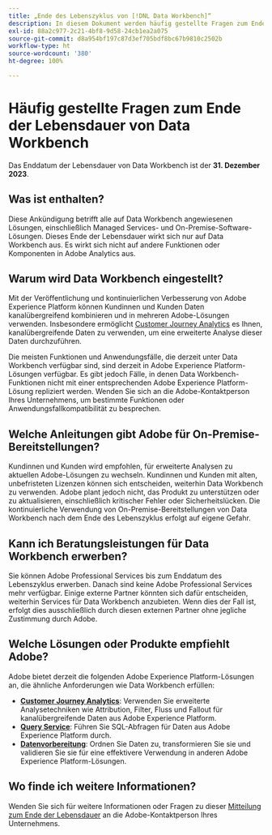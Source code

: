 ```yaml
---
title: „Ende des Lebenszyklus von [!DNL Data Workbench]“
description: In diesem Dokument werden häufig gestellte Fragen zum Ende der Lebensdauer von  [!DNL Data Workbench] behandelt.
exl-id: 88a2c977-2c21-4bf8-9d58-24cb1ea2a075
source-git-commit: d8a954bf197c87d3ef705bdf8bc67b9810c2502b
workflow-type: ht
source-wordcount: '380'
ht-degree: 100%

---
```


# Häufig gestellte Fragen zum Ende der Lebensdauer von Data Workbench

Das Enddatum der Lebensdauer von Data Workbench ist der **31. Dezember 2023**.

## Was ist enthalten?

Diese Ankündigung betrifft alle auf Data Workbench angewiesenen Lösungen, einschließlich Managed Services- und On-Premise-Software-Lösungen. Dieses Ende der Lebensdauer wirkt sich nur auf Data Workbench aus. Es wirkt sich nicht auf andere Funktionen oder Komponenten in Adobe Analytics aus.

## Warum wird Data Workbench eingestellt?

Mit der Veröffentlichung und kontinuierlichen Verbesserung von Adobe Experience Platform können Kundinnen und Kunden Daten kanalübergreifend kombinieren und in mehreren Adobe-Lösungen verwenden. Insbesondere ermöglicht [Customer Journey Analytics](https://experienceleague.adobe.com/docs/analytics-platform/using/cja-landing.html?lang=de) es Ihnen, kanalübergreifende Daten zu verwenden, um eine erweiterte Analyse dieser Daten durchzuführen.

Die meisten Funktionen und Anwendungsfälle, die derzeit unter Data Workbench verfügbar sind, sind derzeit in Adobe Experience Platform-Lösungen verfügbar. Es gibt jedoch Fälle, in denen Data Workbench-Funktionen nicht mit einer entsprechenden Adobe Experience Platform-Lösung repliziert werden. Wenden Sie sich an die Adobe-Kontaktperson Ihres Unternehmens, um bestimmte Funktionen oder Anwendungsfallkompatibilität zu besprechen.

## Welche Anleitungen gibt Adobe für On-Premise-Bereitstellungen?

Kundinnen und Kunden wird empfohlen, für erweiterte Analysen zu aktuellen Adobe-Lösungen zu wechseln. Kundinnen und Kunden mit alten, unbefristeten Lizenzen können sich entscheiden, weiterhin Data Workbench zu verwenden. Adobe plant jedoch nicht, das Produkt zu unterstützen oder zu aktualisieren, einschließlich kritischer Fehler oder Sicherheitslücken. Die kontinuierliche Verwendung von On-Premise-Bereitstellungen von Data Workbench nach dem Ende des Lebenszyklus erfolgt auf eigene Gefahr.

## Kann ich Beratungsleistungen für Data Workbench erwerben?

Sie können Adobe Professional Services bis zum Enddatum des Lebenszyklus erwerben. Danach sind keine Adobe Professional Services mehr verfügbar. Einige externe Partner könnten sich dafür entscheiden, weiterhin Services für Data Workbench anzubieten. Wenn dies der Fall ist, erfolgt dies ausschließlich durch diesen externen Partner ohne jegliche Zustimmung durch Adobe.

## Welche Lösungen oder Produkte empfiehlt Adobe?

Adobe bietet derzeit die folgenden Adobe Experience Platform-Lösungen an, die ähnliche Anforderungen wie Data Workbench erfüllen:

* [**Customer Journey Analytics**](https://experienceleague.adobe.com/docs/analytics-platform/using/cja-landing.html?lang=de): Verwenden Sie erweiterte Analysetechniken wie Attribution, Filter, Fluss und Fallout für kanalübergreifende Daten aus Adobe Experience Platform.
* [**Query Service**](https://experienceleague.adobe.com/docs/experience-platform/query/home.html?lang=de): Führen Sie SQL-Abfragen für Daten aus Adobe Experience Platform durch.
* [**Datenvorbereitung**](https://experienceleague.adobe.com/docs/experience-platform/data-prep/home.html?lang=de): Ordnen Sie Daten zu, transformieren Sie sie und validieren Sie sie für eine effektivere Verwendung in anderen Adobe Experience Platform-Lösungen.

## Wo finde ich weitere Informationen?

Wenden Sie sich für weitere Informationen oder Fragen zu dieser [Mitteilung zum Ende der Lebensdauer](https://express.adobe.com/page/GSu6oKOD88GAj/) an die Adobe-Kontaktperson Ihres Unternehmens.

